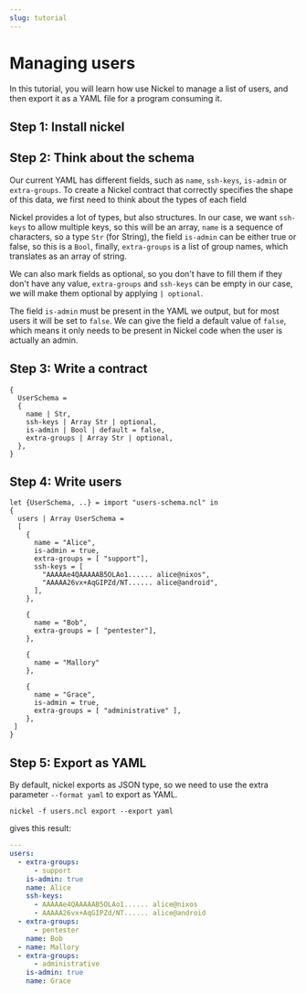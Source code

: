 ```yaml
---
slug: tutorial
---
```


# Managing users

In this tutorial, you will learn how use Nickel to manage a list of users,
and then export it as a YAML file for a program consuming it.

## Step 1: Install nickel

## Step 2: Think about the schema

Our current YAML has different fields, such as `name`, `ssh-keys`,
`is-admin` or `extra-groups`. To create a Nickel contract that correctly
specifies the shape of this data, we first need to think about the
types of each field

Nickel provides a lot of types, but also structures. In our case,
we want `ssh-keys` to allow multiple keys, so this will be an array,
`name` is a sequence of characters, so a type `Str` (for String),
the field `is-admin` can be either true or false, so this is a
`Bool`, finally, `extra-groups` is a list of group names,
which translates as an array of string.

We can also mark fields as optional, so you don't have
to fill them if they don't have any value, `extra-groups` and `ssh-keys`
can be empty in our case, we will make them optional by applying `|
optional`.

The field `is-admin` must be present in the YAML we output, but
for most users it will be set to `false`. We can give the field
a default value of `false`, which means it only needs to be
present in Nickel code when the user is actually an admin.

## Step 3: Write a contract

```nickel
{
  UserSchema =
  {
    name | Str,
    ssh-keys | Array Str | optional,
    is-admin | Bool | default = false,
    extra-groups | Array Str | optional,
  },
}
```

## Step 4: Write users

```nickel
let {UserSchema, ..} = import "users-schema.ncl" in
{
  users | Array UserSchema =
  [
    {
      name = "Alice",
      is-admin = true,
      extra-groups = [ "support"],
      ssh-keys = [
        "AAAAAe4QAAAAAB5OLAo1...... alice@nixos",
        "AAAAA26vx+AqGIPZd/NT...... alice@android",
      ],
    },

    {
      name = "Bob",
      extra-groups = [ "pentester"],
    },

    {
      name = "Mallory"
    },

    {
      name = "Grace",
      is-admin = true,
      extra-groups = [ "administrative" ],
    },
 ]
}
```

## Step 5: Export as YAML

By default, nickel exports as JSON type, so we need to use the extra
parameter `--format yaml` to export as YAML.

```shell
nickel -f users.ncl export --export yaml
```

gives this result:

```yaml
---
users:
  - extra-groups:
      - support
    is-admin: true
    name: Alice
    ssh-keys:
      - AAAAAe4QAAAAAB5OLAo1...... alice@nixos
      - AAAAA26vx+AqGIPZd/NT...... alice@android
  - extra-groups:
      - pentester
    name: Bob
  - name: Mallory
  - extra-groups:
      - administrative
    is-admin: true
    name: Grace
```
